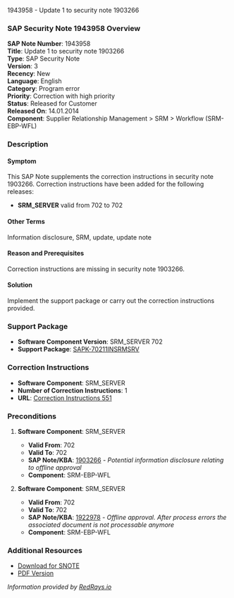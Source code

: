 1943958 - Update 1 to security note 1903266

### SAP Security Note 1943958 Overview

**SAP Note Number**: 1943958  
**Title**: Update 1 to security note 1903266  
**Type**: SAP Security Note  
**Version**: 3  
**Recency**: New  
**Language**: English  
**Category**: Program error  
**Priority**: Correction with high priority  
**Status**: Released for Customer  
**Released On**: 14.01.2014  
**Component**: Supplier Relationship Management > SRM > Workflow (SRM-EBP-WFL)

### Description

#### Symptom
This SAP Note supplements the correction instructions in security note 1903266. Correction instructions have been added for the following releases:

- **SRM_SERVER** valid from 702 to 702

#### Other Terms
Information disclosure, SRM, update, update note

#### Reason and Prerequisites
Correction instructions are missing in security note 1903266.

#### Solution
Implement the support package or carry out the correction instructions provided.

### Support Package

- **Software Component Version**: SRM_SERVER 702
- **Support Package**: [SAPK-70211INSRMSRV](https://me.sap.com/supportpackage/SAPK-70211INSRMSRV)

### Correction Instructions

- **Software Component**: SRM_SERVER
- **Number of Correction Instructions**: 1
- **URL**: [Correction Instructions 551](https://me.sap.com/corrins/0001943958/551)

### Preconditions

1. **Software Component**: SRM_SERVER
   - **Valid From**: 702
   - **Valid To**: 702
   - **SAP Note/KBA**: [1903266](https://me.sap.com/notes/1903266) - *Potential information disclosure relating to offline approval*
   - **Component**: SRM-EBP-WFL

2. **Software Component**: SRM_SERVER
   - **Valid From**: 702
   - **Valid To**: 702
   - **SAP Note/KBA**: [1922978](https://me.sap.com/notes/1922978) - *Offline approval. After process errors the associated document is not processable anymore*
   - **Component**: SRM-EBP-WFL

### Additional Resources

- [Download for SNOTE](https://notesdownloads.sap.com/note/0040000011482802017)
- [PDF Version](https://userapps.support.sap.com/sap/support/sfm/notes/print/0001943958?language=en-US&token=1044813E3FB52622228B01476D746CD6)

*Information provided by [RedRays.io](https://redrays.io)*